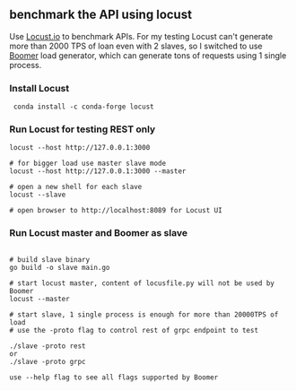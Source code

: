 ## benchmark the API using locust

Use [Locust.io](http://locust.io) to benchmark APIs. For my testing Locust can't generate more than 2000 TPS of loan even with 2 slaves, so I switched to use [Boomer](https://github.com/myzhan/boomer) load generator, which can generate tons of requests using 1 single process.

### Install Locust
```
 conda install -c conda-forge locust

```

### Run Locust for testing REST only
```
locust --host http://127.0.0.1:3000

# for bigger load use master slave mode
locust --host http://127.0.0.1:3000 --master

# open a new shell for each slave
locust --slave

# open browser to http://localhost:8089 for Locust UI

```

### Run Locust master and Boomer as slave
```

# build slave binary
go build -o slave main.go

# start locust master, content of locusfile.py will not be used by Boomer
locust --master

# start slave, 1 single process is enough for more than 20000TPS of load
# use the -proto flag to control rest of grpc endpoint to test

./slave -proto rest 
or
./slave -proto grpc

use --help flag to see all flags supported by Boomer

```


